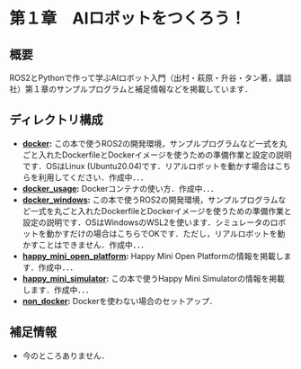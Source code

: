 # 第１章　AIロボットをつくろう！
## 概要
ROS2とPythonで作って学ぶAIロボット入門（出村・萩原・升谷・タン著，講談社）第１章のサンプルプログラムと補足情報などを掲載しています．

## ディレクトリ構成

- **[docker](docker):** この本で使うROS2の開発環境，サンプルプログラムなど一式を丸ごと入れたDockerfileとDockerイメージを使うための準備作業と設定の説明です．OSはLinux (Ubuntu20.04)です．リアルロボットを動かす場合はこちらを利用してください．作成中．．．
- **[docker_usage](docker_usage):** Dockerコンテナの使い方．作成中．．．
- **[docker_windows](docker_windows):** この本で使うROS2の開発環境，サンプルプログラムなど一式を丸ごと入れたDockerfileとDockerイメージを使うための準備作業と設定の説明です．OSはWindowsのWSL2を使います．シミュレータのロボットを動かすだけの場合はこちらでOKです．ただし，リアルロボットを動かすことはできません．作成中．．．
- **[happy_mini_open_platform](happy_mini_open_platform):** Happy Mini Open Platformの情報を掲載します．作成中．．．
- **[happy_mini_simulator](happy_mini_simulator):** この本で使うHappy Mini Simulatorの情報を掲載します．作成中．．．
- **[non_docker](non_docker):** Dockerを使わない場合のセットアップ．
   
## 補足情報
- 今のところありません．
